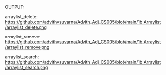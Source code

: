 OUTPUT:

arraylist_delete: https://github.com/advithvsuvarna/Advith_Adj_CS005/blob/main/1b.Arraylist/arraylist_delete.png

arraylist_remove: https://github.com/advithvsuvarna/Advith_Adj_CS005/blob/main/1b.Arraylist/arraylist_remove.png

arraylist_search: https://github.com/advithvsuvarna/Advith_Adj_CS005/blob/main/1b.Arraylist/arraylist_search.png
